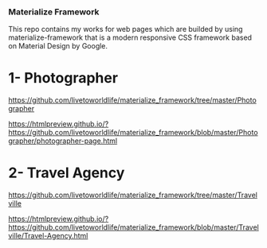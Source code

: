### Materialize Framework
This repo contains my works for web pages  which are builded by using materialize-framework that is a modern responsive CSS framework based on Material Design by Google.

# 1- Photographer

https://github.com/livetoworldlife/materialize_framework/tree/master/Photographer

https://htmlpreview.github.io/?https://github.com/livetoworldlife/materialize_framework/blob/master/Photographer/photographer-page.html

# 2- Travel Agency

https://github.com/livetoworldlife/materialize_framework/tree/master/Travelville

https://htmlpreview.github.io/?https://github.com/livetoworldlife/materialize_framework/blob/master/Travelville/Travel-Agency.html
